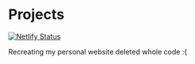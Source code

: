 # Projects
[![Netlify Status](https://api.netlify.com/api/v1/badges/7b864211-653a-432d-adfd-c89b498afc3f/deploy-status)](https://app.netlify.com/sites/phagun-jain-engineer/deploys)

Recreating my personal website deleted whole code :{ 
